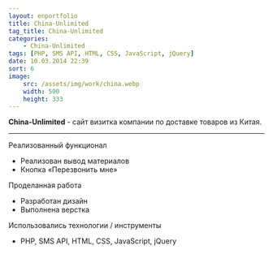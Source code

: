 ```yaml
---
layout: enportfolio
title: China-Unlimited
tag_title: China-Unlimited
categories:
    - China-Unlimited
tags: [PHP, SMS API, HTML, CSS, JavaScript, jQuery]
date: 10.03.2014 22:39
sort: 6
image: 
    src: /assets/img/work/china.webp 
    width: 500
    height: 333
---
```


**China-Unlimited** - сайт визитка компании по доставке товаров из Китая.

---

Реализованный функционал

* Реализован вывод материалов
* Кнопка &laquo;Перезвонить мне&raquo;

Проделанная работа

* Разработан дизайн
* Выполнена верстка

Использовались технологии / инструменты

* PHP, SMS API, HTML, CSS, JavaScript, jQuery

